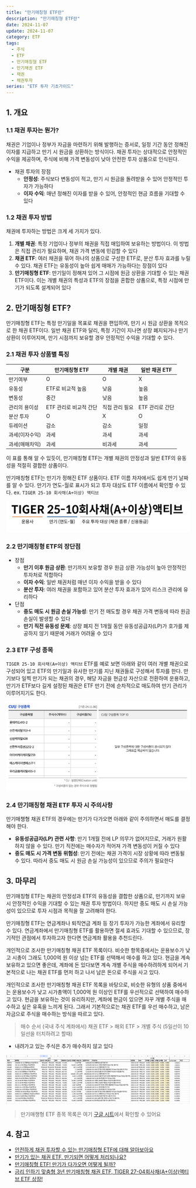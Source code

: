 ```yaml
---
title: "만기매칭형 ETF란"
description: "만기매칭형 ETF란"
date: 2024-11-07
update: 2024-11-07
category: ETF
tags:
  - 주식
  - ETF
  - 만기매칭형 ETF
  - 만기채권 ETF
  - 채권
  - 채권투자
series: "ETF 투자 기초가이드"
---
```


## 1. 개요

### 1.1 채권 투자는 뭔가?

채권은 기업이나 정부가 자금을 마련하기 위해 발행하는 증서로, 일정 기간 동안 정해진 이자를 지급하고 만기 시 원금을 상환하는 방식이다. 채권 투자는 상대적으로 안정적인 수익을 제공하며, 주식에 비해 가격 변동성이 낮아 안전한 투자 상품으로 인식된다.

- 채권 투자의 장점
  - **안정성**: 주식보다 변동성이 적고, 만기 시 원금을 돌려받을 수 있어 안정적인 투자가 가능하다
  - **이자 수익**: 매년 정해진 이자를 받을 수 있어, 안정적인 현금 흐름을 기대할 수 있다

### 1.2 채권 투자 방법

채권에 투자하는 방법은 크게 세 가지가 있다.

1. **개별 채권**: 특정 기업이나 정부의 채권을 직접 매입하여 보유하는 방법이다. 이 방법은 직접 관리가 필요하며, 채권 가격 변동에 민감할 수 있다
2. **채권 ETF**: 여러 채권을 묶어 하나의 상품으로 구성한 ETF로, 분산 투자 효과를 누릴 수 있다. 채권 ETF는 유동성이 높아 쉽게 매매가 가능하다는 장점이 있다
3. **만기매칭형 ETF**: 만기일이 정해져 있어 그 시점에 원금 상환을 기대할 수 있는 채권 ETF이다. 이는 개별 채권의 특성과 ETF의 장점을 혼합한 상품으로, 특정 시점에 만기가 되도록 설계되어 있다

## 2. 만기매칭형 ETF?

만기매칭형 ETF는 특정 만기일을 목표로 채권을 편입하여, 만기 시 원금 상환을 목적으로 한 채권 ETF이다. 일반 채권 ETF와 달리, 특정 기간이 지나면 상장 폐지되거나 만기 상환이 이루어지며, 만기 시점까지 보유할 경우 안정적인 수익을 기대할 수 있다.

### 2.1 채권 투자 상품별 특징

| 구분           | 만기매칭형 ETF         | 개별 채권      | 일반 채권 ETF   |
| -------------- | ---------------------- | -------------- | --------------- |
| 만기여부       | O                      | O              | X               |
| 유동성         | ETF로 비교적 높음      | 낮음           | 높음            |
| 변동성         | 중간                   | 낮음           | 높음            |
| 관리의 용이성  | ETF 관리로 비교적 간단 | 직접 관리 필요 | ETF 관리로 간단 |
| 분산 투자      | O                      | X              | O               |
| 듀레이션       | 감소                   | 감소           | 일정            |
| 과세(이자수익) | 과세                   | 과세           | 과세            |
| 과세(매매차익) | 과세                   | 비과세         | 과세            |

이 표를 통해 알 수 있듯이, 만기매칭형 ETF는 개별 채권의 안정성과 일반 ETF의 유동성을 적절히 결합한 상품이다.

만기매칭형 ETF는 만기가 정해진 ETF 상품이다. ETF 이름 차자에서도 쉽게 만기 날짜를 알 수 있다. 만기가 연도-월로 표시가 되고 투자 대상도 ETF 이름에서 확인할 수 있다. ex. `TIGER 25-10 회사채(A+이상) 액티브`

![](image-20241107202301622.png)

### 2.2 만기매칭형 ETF의 장단점

- 장점
  - **만기 이후 원금 상환**: 만기까지 보유할 경우 원금 상환 가능성이 높아 안정적인 투자처로 적합하다
  - **이자 수익**: 일반 채권처럼 매년 이자 수익을 받을 수 있다
  - **분산 투자**: 여러 채권을 포함하고 있어 분산 투자 효과가 있어 리스크 관리에 유리하다
- 단점
  - **중도 매도 시 원금 손실 가능성**: 만기 전 매도할 경우 채권 가격 변동에 따라 원금 손실이 발생할 수 있다
  - **만기 직전 유동성 문제**: 상장 폐지 전 1개월 동안 유동성공급자(LP)가 호가를 제공하지 않기 때문에 거래가 어려울 수 있다

### 2.3 ETF 구성 종목

`TIGER 25-10 회사채(A+이상) 액티브` ETF를 예로 보면 아래와 같이 여러 개별 채권으로 구성되어 있고 ETF의 만기일과 유사한 만기를 지닌 채권들로 구성해서 투자를 한다. 만기보다 일찍 만기가 되는 채권의 경우, 해당 자금을 현금성 자산으로 전환하여 운용하고, 만기가 ETF보다 길게 설정된 채권은 ETF 만기 전에 순차적으로 매도하여 만기 관리가 이루어지기도 한다.

![ETF 구성 종목](image-20241107202316952.png)

### 2.4 만기매칭형 채권 ETF 투자 시 주의사항

만기매챙형 채권 ETF의 경우에는 만기가 다가오면 아래와 같이 주의하면서 매도를 결정해야 한다.

- **유동성공급자(LP) 관련 사항**: 만기 1개월 전에 LP 의무가 없어지므로, 거래가 원활하지 않을 수 있다. 만기 직전에는 매수자가 적어져 가격 변동성이 커질 수 있다
- **중도 매도 시 가격 변동 위험성**: 만기 전에는 채권 가격이 시장 상황에 따라 변동될 수 있다. 따라서 중도 매도 시 원금 손실 가능성이 있으므로 주의가 필요한다

## 3. 마무리

만기매칭형 ETF는 채권의 안정성과 ETF의 유동성을 결합한 상품으로, 만기까지 보유 시 안정적인 수익을 기대할 수 있는 채권 투자 방법이다. 하지만 중도 매도 시 손실 가능성이 있으므로 투자 시점과 목적을 잘 고려해야 한다.

만기매칭형 ETF는 연금계좌나 퇴직연금 계좌 등 장기 투자가 가능한 계좌에서 유리할 수 있다. 연금계좌에서 만기매칭형 ETF를 활용하면 절세 효과도 기대할 수 있으므로, 장기적인 관점에서 투자하고자 한다면 연금계좌 활용을 추천드린다.

개인적으로 조사한 만기매칭형 채권 ETF 목록이다. 비슷한 항목중에서는 운용보수가 낮고 시총이 그래도 1,000억 원 이상 넘는 ETF를 선택해서 매수를 하고 있다. 현금을 계속 보유하고 있으면 좋은데, 계좌에 돈 있다보면 계속 개별 주식을 매수하려하게 되어서 기본적으로 나는 채권 ETF를 먼저 하고 나서 남은 돈으로 주식을 사고 있다.

개인적으로 조사한 만기매칭형 채권 ETF 목록을 바탕으로, 비슷한 유형의 상품 중에서는 운용보수가 낮고 시가총액이 1,000억 원 이상인 ETF를 우선적으로 선택하여 매수하고 있다. 현금을 보유하는 것이 유리하지만, 계좌에 현금이 있으면 자꾸 개별 주식을 매수하고 싶은 유혹을 느끼게 된다. 그래서 기본적으로는 채권 ETF를 우선 매수하고, 남은 자금으로 주식을 매수하는 방식을 따르고 있다.

> 매수 순서 (국내 주식 계좌에서) 채권 ETF > 해외 ETF > 개별 주식 (5일선이 10일선을 터치하려고 할때)

- 내려가고 있는 주식은 추가 매수하지 않고 있다

![관심 만기매칭형 ETF](image-20241107202342085.png)

> 만기매챙형 ETF 종목 목록은 여기 [구글 시트](https://docs.google.com/spreadsheets/d/11kbUc6UClddhaStg6biPkQhFeC8ssGRITeYg1ZDxu8s/edit?gid=1613647338#gid=1613647338)에서 확인할 수 있어요

## 4. 참고

- [안전하게 채권 투자할 수 있는 만기매칭형 ETF에 대해 알아보아요](https://www.notion.so/ETF-12b46a2166e380289da9ff9861b3b6a0?pvs=21)
- [만기가 있는 채권 ETF, 만기되면 어떻게 처리되나요?](https://m.samsungfund.com/etf/insight/house-view/view.do?seq=57473)
- [만기매칭형 ETF! 만기가 다가오면 어떻게 될까?](https://m.post.naver.com/viewer/postView.naver?volumeNo=37362820&memberNo=28991414)
- [금리 인하기 맞춤형 3년 만기매칭형 채권 ETF, TIGER 27-04회사채(A+이상)액티브 ETF 상장!](https://www.tigeretf.com/ko/insight/hot-etf-introduce/view.do?listCnt=6&detailsKey=458&pageIndex=1&q=)